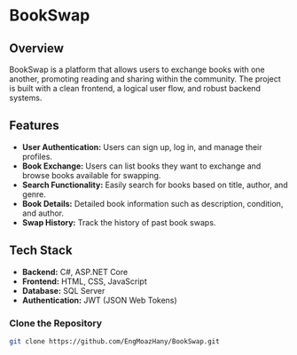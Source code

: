 # BookSwap

## Overview
BookSwap is a platform that allows users to exchange books with one another, promoting reading and sharing within the community. The project is built with a clean frontend, a logical user flow, and robust backend systems.

## Features
- **User Authentication:** Users can sign up, log in, and manage their profiles.
- **Book Exchange:** Users can list books they want to exchange and browse books available for swapping.
- **Search Functionality:** Easily search for books based on title, author, and genre.
- **Book Details:** Detailed book information such as description, condition, and author.
- **Swap History:** Track the history of past book swaps.

## Tech Stack
- **Backend:** C#, ASP.NET Core
- **Frontend:** HTML, CSS, JavaScript
- **Database:** SQL Server
- **Authentication:** JWT (JSON Web Tokens)

### Clone the Repository
```bash
git clone https://github.com/EngMoazHany/BookSwap.git

